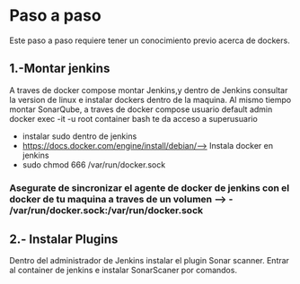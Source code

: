 
# Paso a paso
Este paso  a paso requiere tener un conocimiento previo acerca de dockers.
## 1.-Montar jenkins 
A traves de docker compose montar Jenkins,y dentro de Jenkins consultar la version de linux e instalar dockers dentro de la maquina. Al mismo tiempo montar SonarQube, 
a traves de docker compose usuario default admin
docker exec -it -u root container bash te da acceso a superusuario
* instalar sudo dentro de jenkins
* https://docs.docker.com/engine/install/debian/--> Instala docker en jenkins
* sudo chmod 666 /var/run/docker.sock
### Asegurate de sincronizar el agente de docker de jenkins con el docker de tu maquina a traves de un volumen -->      - /var/run/docker.sock:/var/run/docker.sock
## 2.- Instalar Plugins
Dentro del administrador de Jenkins instalar el plugin Sonar scanner. Entrar al container de jenkins e instalar SonarScaner por comandos.
